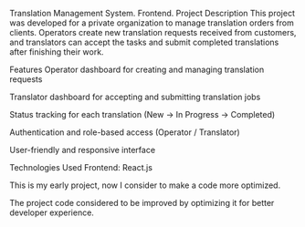 Translation Management System. Frontend.
Project Description
This project was developed for a private organization to manage translation orders from clients.
Operators create new translation requests received from customers, and translators can accept the tasks and submit completed translations after finishing their work.

Features
Operator dashboard for creating and managing translation requests

Translator dashboard for accepting and submitting translation jobs

Status tracking for each translation (New → In Progress → Completed)

Authentication and role-based access (Operator / Translator)

User-friendly and responsive interface

Technologies Used
Frontend: React.js

This is my early project, now I consider to make a code more optimized.

The project code considered to be improved by optimizing it for better developer experience.
